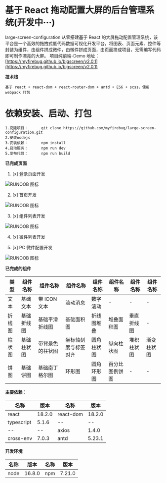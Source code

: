# 基于 React 拖动配置大屏的后台管理系统(开发中···)

large-screen-configuration 从零搭建基于 React 的大屏拖动配置管理系统，该平台是一个高效的拖拽式低代码数据可视化开发平台，将图表、页面元素、控件等封装为组件，由组件拼成微件，由微件拼成页面，由页面拼成项目，无需编写代码即可制作漂亮的大屏。
项目纯前端-Demo 地址：[https://myfirebug.github.io/bigscreen/v2.0.1](https://myfirebug.github.io/bigscreen/v2.0.1)

**技术栈**

```
基于 react + react-dom + react-router-dom + antd + ES6 + scss，使用 webpack 打包
```

# 依赖安装、启动、打包

```
1.克隆项目：      git clone https://github.com/myfirebug/large-screen-configuration.git
2.安装nodejs
3.安装依赖：      npm install
4.启动服务：      npm run dev
5.发布代码：      npm run build

```

**已完成页面**

1. [x] 登录页面开发

![RUNOOB 图标](https://myfirebug.github.io/example-images/bigscreen/v2.0.1/login.png)

2. [x] 首页开发

![RUNOOB 图标](https://myfirebug.github.io/example-images/bigscreen/v2.0.1/home.png)

3. [x] 组件列表开发

![RUNOOB 图标](https://myfirebug.github.io/example-images/bigscreen/v2.0.1/elements.png)

4. [x] 微件列表开发

5. [x] PC 微件配置开发

![RUNOOB 图标](https://myfirebug.github.io/example-images/bigscreen/v2.0.1/elementc-config.png)

**已完成的组件**

| 类型   | 组件名称   | 组件名称         | 组件名称             | 组件名称   | 组件名称       | 组件名称   | 组件名称   |
| ------ | ---------- | ---------------- | -------------------- | ---------- | -------------- | ---------- | ---------- |
| 文本   | 基础文本   | 带 ICON 文本     | 滚动消息             | 数字滚动   | -              | -          | -          |
| 折线图 | 基础折线图 | 基础平滑折线图   | 基础面积图           | 折线图堆叠 | 堆叠面积图     | 垂直折线图 | -          |
| 柱状图 | 基础柱状图 | 带背景色的柱状图 | 坐标轴刻度与标签对齐 | 圆角柱状图 | 纵向柱状图     | 堆积柱状图 | 渐变柱状图 |
| 饼图   | 基础饼图   | 基础南丁格尔图   | 环形图               | 圆角环形图 | 百分比图例饼图 | -          | -          |

**主要依赖：**

| 名称       | 版本   | 名称      | 版本   |
| ---------- | ------ | --------- | ------ |
| react      | 18.2.0 | react-dom | 18.2.0 |
| typescript | 5.1.6  | --        | --     |
| --         | --     | axios     | 1.4.0  |
| cross-env  | 7.0.3  | antd      | 5.23.1 |

**开发环境**

| 名称 | 版本   | 名称 | 版本   |
| ---- | ------ | ---- | ------ |
| node | 16.8.0 | npm  | 7.21.0 |

